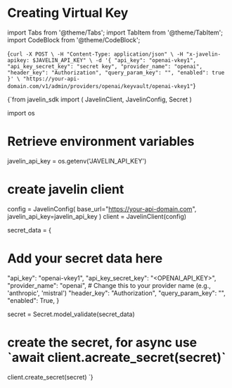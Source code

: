 # Creating Virtual Key
import Tabs from '@theme/Tabs';
import TabItem from '@theme/TabItem';
import CodeBlock from '@theme/CodeBlock';

<Tabs>
<TabItem value="shell" label="Using the API:">

<CodeBlock
  language="python">
  {`
curl -X POST \
-H "Content-Type: application/json" \
-H "x-javelin-apikey: $JAVELIN_API_KEY" \
-d '{
        "api_key": "openai-vkey1",
        "api_key_secret_key": "secret key",
        "provider_name": "openai",
        "header_key": "Authorization",
        "query_param_key": "",
        "enabled": true
}' \
"https://your-api-domain.com/v1/admin/providers/openai/keyvault/openai-vkey1"
`}
</CodeBlock>

</TabItem>

<TabItem value="py" label="In Python:">

<CodeBlock
  language="python"
  title="Javelin Secret Example"
  showLineNumbers>
  {`from javelin_sdk import (
    JavelinClient,
    JavelinConfig,
    Secret
)

import os

# Retrieve environment variables
javelin_api_key = os.getenv('JAVELIN_API_KEY')

# create javelin client
config = JavelinConfig(
    base_url="https://your-api-domain.com",
    javelin_api_key=javelin_api_key
)
client = JavelinClient(config)

secret_data = {
  # Add your secret data here
  "api_key": "openai-vkey1",
  "api_key_secret_key": "<OPENAI_API_KEY>",
  "provider_name": "openai", # Change this to your provider name (e.g., 'anthropic', 'mistral')
  "header_key": "Authorization",
  "query_param_key": "",
  "enabled": True,
}

secret = Secret.model_validate(secret_data)

# create the secret, for async use \`await client.acreate_secret(secret)\`
client.create_secret(secret)
`}
</CodeBlock>


</TabItem>

</Tabs>
